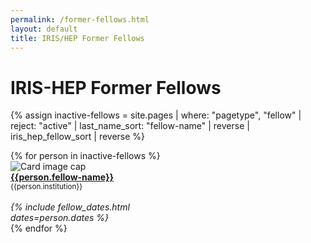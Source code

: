 ```yaml
---
permalink: /former-fellows.html
layout: default
title: IRIS/HEP Former Fellows
---
```


# IRIS-HEP Former Fellows

{% assign inactive-fellows = site.pages | where: "pagetype", "fellow"
                                        | reject: "active"
                                        | last_name_sort: "fellow-name"
                                        | reverse
                                        | iris_hep_fellow_sort
                                        | reverse %}

<div class="container-fluid">
  <div class="row">
  {% for person in inactive-fellows %}
    <div class="card" style="width: 12rem;">
       <img class="card-img-top" src="{{person.photo}}" alt="Card image cap">
       <div class="card-body d-flex flex-column">
         <div class="card-text">
            <b><a href="{{person.permalink}}">{{person.fellow-name}}</a></b><br>
            <small>{{person.institution}}</small><br><br>
         </div>
         <div class="card-text mt-auto"><i>
         {% include fellow_dates.html dates=person.dates %}
         </i><br></div>
       </div>
    </div>
    {% endfor %}
  </div>
  <br>
</div>
